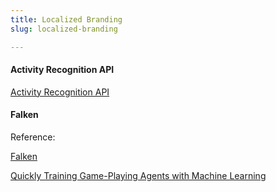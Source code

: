 ```yaml
---
title: Localized Branding
slug: localized-branding

---
```

#### Activity Recognition API

[Activity Recognition API](https://developers.google.com/location-context/activity-recognition)

#### Falken

Reference:

[Falken](google-research/falken "Falken")

[Quickly Training Game-Playing Agents with Machine Learning](https://ai.googleblog.com/2021/06/quickly-training-game-playing-agents.html "Quickly Training Game-Playing Agents with Machine Learning")